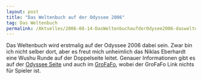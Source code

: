 ```yaml
---
layout: post
title: "Das Weltenbuch auf der Odyssee 2006"
tag: Das Weltenbuch
permalink: /Aktuelles/2006-08-14-DasWeltenbuchaufderOdysee2006-dasweltenbuch
---
```


Das Weltenbuch wird erstmalig auf der Odyssee 2006 dabei sein. Zwar bin ich nicht selber dort, aber es freut mich unheimlich das Niklas Eberhardt eine Wushu Runde auf der Doppelseite leitet. Genauer Informationen gibt es auf der [Odyssee Seite](http://www.odyssee-con.de/Spielrunden?action=form&amp;do=EventOpen&amp;id=233) und auch im [GroFaFo](http://grofafo.org/index.php/topic,28567.0.html), wobei der GroFaFo Link nichts für Spieler ist.


